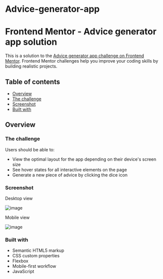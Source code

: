 # Advice-generator-app
# Frontend Mentor - Advice generator app solution

This is a solution to the [Advice generator app challenge on Frontend Mentor](https://www.frontendmentor.io/challenges/advice-generator-app-QdUG-13db). Frontend Mentor challenges help you improve your coding skills by building realistic projects.

## Table of contents

  - [Overview](#overview)
  - [The challenge](#the-challenge)
  - [Screenshot](#screenshot)
  - [Built with](#built-with)


## Overview

### The challenge

Users should be able to:

- View the optimal layout for the app depending on their device's screen size
- See hover states for all interactive elements on the page
- Generate a new piece of advice by clicking the dice icon

### Screenshot
Desktop view  
  
![image](https://github.com/Mayur26061/Advice-generator-app/assets/97520565/b8ba5d10-e632-4c0a-87e1-81653aa40e8b)

Mobile view  
  
![image](https://github.com/Mayur26061/Advice-generator-app/assets/97520565/0219c5f5-5eba-4357-a10f-5b8d2567a3e2)




### Built with

- Semantic HTML5 markup
- CSS custom properties
- Flexbox
- Mobile-first workflow
- JavaScript

